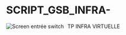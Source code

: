 # SCRIPT_GSB_INFRA-
TP INFRA VIRTUELLE 
<img src="https://cdn.discordapp.com/attachments/491854415322546178/1022887547828977674/unknown.png"
     alt="Screen entrée switch"
     style="float: left; margin-right: 10px;" />
